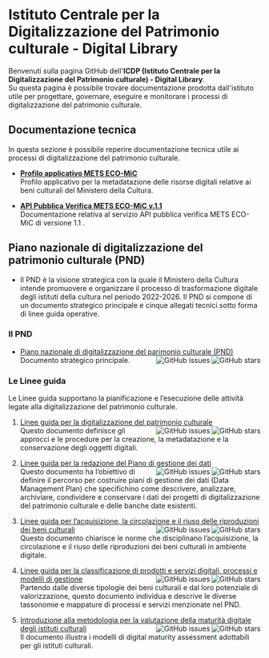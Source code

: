 # Istituto Centrale per la Digitalizzazione del Patrimonio culturale - Digital Library

Benvenuti sulla pagina GitHub dell'**ICDP (Istituto Centrale per la Digitalizzazione del Patrimonio culturale) - Digital Library**.  
Su questa pagina è possibile trovare documentazione prodotta dall'istituto utile per progettare, governare, eseguire e monitorare i processi di digitalizzazione del patrimonio culturale.

  
## Documentazione tecnica

In questa sezione è possibile reperire documentazione tecnica utile ai processi di digitalizzazione del patrimonio culturale. 

- **[Profilo applicativo METS ECO-MiC](https://github.com/icdp-digital-library/profilo-mets-ecomic)**  
Profilo applicativo per la metadatazione delle risorse digitali relative ai beni culturali del Ministero della Cultura.

- **[API Pubblica Verifica METS ECO-MiC v.1.1](https://github.com/icdp-digital-library/API-Verifica-METS-ECOMiC.git)**  
Documentazione relativa al servizio API pubblica verifica METS ECO-MiC di versione 1.1 .

## Piano nazionale di digitalizzazione del patrimonio culturale (PND)

- Il PND è la visione strategica con la quale il Ministero della Cultura intende promuovere e organizzare il processo di trasformazione digitale degli istituti della cultura nel periodo 2022-2026.  Il PND si compone di un documento strategico principale e cinque allegati tecnici sotto forma di linee guida operative.

### Il PND

- [Piano nazionale di digitalizzazione del parimonio culturale (PND)](https://github.com/italia/ICDP-PND-docs) <img align="right" src="https://img.shields.io/github/stars/italia/ICDP-PND-docs?label=%E2%AD%90%EF%B8%8F&logo=github" alt="GitHub stars"><img align="right" src="https://img.shields.io/github/issues/italia/ICDP-PND-docs" alt="GitHub issues"><br>Documento strategico principale.

### Le Linee guida
Le Linee guida supportano la pianificazione e l’esecuzione delle attività legate alla digitalizzazione del patrimonio culturale.
    
1. [Linee guida per la digitalizzazione del patrimonio culturale](https://github.com/italia/ICDP-PND-digitalizzazione-docs) <img align="right" src="https://img.shields.io/github/stars/italia/ICDP-PND-digitalizzazione-docs" alt="GitHub stars"> <img align="right" src="https://img.shields.io/github/issues/italia/ICDP-PND-digitalizzazione-docs" alt="GitHub issues"><br>Questo documento definisce gli approcci e le procedure per la creazione, la metadatazione e la conservazione degli oggetti digitali.

2. [Linee guida per la redazione del Piano di gestione dei dati](https://github.com/italia/ICDP-PND-dmp-docs) <img align="right" src="https://img.shields.io/github/stars/italia/ICDP-PND-dmp-docs" alt="GitHub stars"> <img align="right" src="https://img.shields.io/github/issues/italia/ICDP-PND-docs" alt="GitHub issues"><br>
    Questo documento ha l’obiettivo di definire il percorso per costruire piani di gestione dei dati (Data Management Plan) che specifichino come descrivere, analizzare, archiviare, condividere e conservare i dati dei progetti di digitalizzazione del patrimonio culturale e delle banche date esistenti.

3. [Linee guida per l’acquisizione, la circolazione e il riuso delle riproduzioni dei beni culturali](https://github.com/italia/ICDP-PND-circolazione-riuso-docs) <img align="right" src="https://img.shields.io/github/stars/italia/ICDP-PND-docs?label=%E2%AD%90%EF%B8%8F&logo=github" alt="GitHub stars"><img align="right" src="https://img.shields.io/github/issues/italia/ICDP-PND-docs" alt="GitHub issues"><br>
    Questo documento chiarisce le norme che disciplinano l’acquisizione, la circolazione e il riuso delle riproduzioni dei beni culturali in ambiente digitale.

4. [Linee guida per la classificazione di prodotti e servizi digitali, processi e modelli di gestione](https://github.com/italia/ICDP-PND-servizi-docs) <img align="right" src="https://img.shields.io/github/stars/italia/ICDP-PND-docs?label=%E2%AD%90%EF%B8%8F&logo=github" alt="GitHub stars"> <img align="right" src="https://img.shields.io/github/issues/italia/ICDP-PND-servizi-docs" alt="GitHub issues"><br>
  Partendo dalle diverse tipologie dei beni culturali e dal loro potenziale di valorizzazione, questo documento individua e descrive le diverse tassonomie e mappature di processi e servizi menzionate nel PND.

5. [Introduzione alla metodologia per la valutazione della maturità digitale degli istituti culturali](https://github.com/italia/ICDP-PND-maturita-docs) <img align="right" src="https://img.shields.io/github/stars/italia/ICDP-PND-maturita-docs" alt="GitHub stars"> <img align="right" src="https://img.shields.io/github/issues/italia/ICDP-PND-maturita-docs" alt="GitHub issues"><br>
  Il documento illustra i modelli di digital maturity assessment adottabili per gli istituti culturali.
